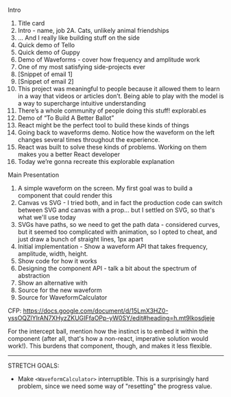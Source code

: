 Intro

1.  Title card
2.  Intro - name, job
    2A. Cats, unlikely animal friendships
3.  … And I really like building stuff on the side
4.  Quick demo of Tello
5.  Quick demo of Guppy
6.  Demo of Waveforms - cover how frequency and amplitude work
7.  One of my most satisfying side-projects ever
8.  [Snippet of email 1]
9.  [Snippet of email 2]
10. This project was meaningful to people because it allowed them to learn in a way that videos or articles don’t. Being able to play with the model is a way to supercharge intuitive understanding
11. There’s a whole community of people doing this stuff! explorabl.es
12. Demo of “To Build A Better Ballot”
13. React might be the perfect tool to build these kinds of things
14. Going back to waveforms demo. Notice how the waveform on the left changes several times throughout the experience.
15. React was built to solve these kinds of problems. Working on them makes you a better React developer
16. Today we’re gonna recreate this explorable explanation

Main Presentation

1.  A simple waveform on the screen. My first goal was to build a component that could render this
2.  Canvas vs SVG - I tried both, and in fact the production code can switch between SVG and canvas with a prop... but I settled on SVG, so that's what we'll use today
3.  SVGs have paths, so we need to get the path data - considered curves, but it seemed too complicated with animation, so I opted to cheat, and just draw a bunch of straight lines, 1px apart
4.  Initial implementation - Show a waveform API that takes frequency, amplitude, width, height.
5.  Show code for how it works
6.  Designing the component API - talk a bit about the spectrum of abstraction
7.  Show an alternative with <WaveformCalculator>
8.  Source for the new waveform
9.  Source for WaveformCalculator

CFP: https://docs.google.com/document/d/15LmX3HZ0-yssOQZlYIrAN7XHyzZKUGIFfaOPp-yW0SY/edit#heading=h.mt9lkosdjeje

For the intercept ball, mention how the instinct is to embed it within the <Waveform> component (after all, that's how a non-react, imperative solution would work!). This burdens that component, though, and makes it less flexible.

---

STRETCH GOALS:

- Make `<WaveformCalculator>` interruptible.
  This is a surprisingly hard problem, since we need some way of "resetting" the progress value.
